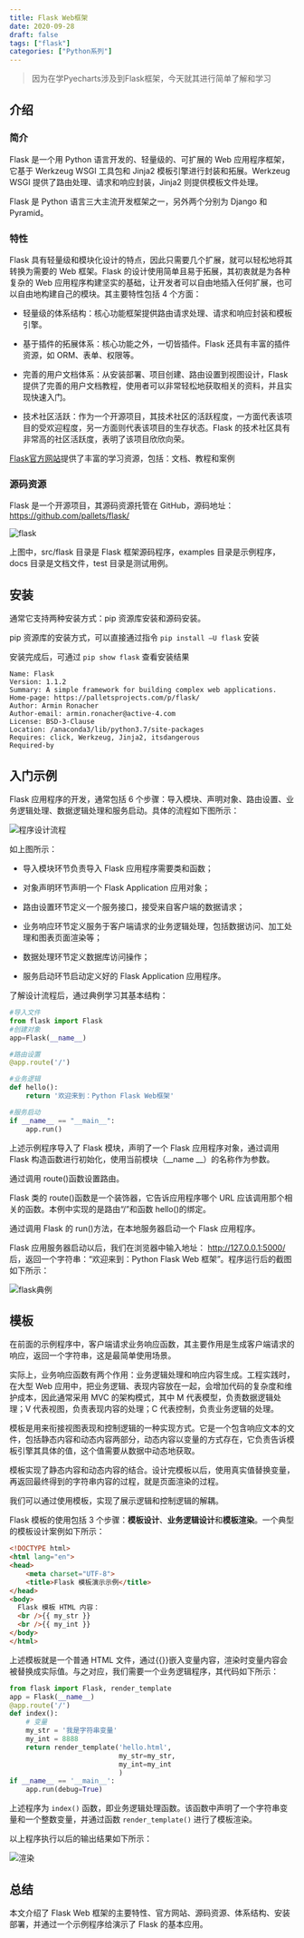 ```yaml
---
title: Flask Web框架
date: 2020-09-28
draft: false
tags: ["flask"]
categories: ["Python系列"]
---
```


>因为在学Pyecharts涉及到Flask框架，今天就其进行简单了解和学习

## 介绍

### 简介

Flask 是一个用 Python 语言开发的、轻量级的、可扩展的 Web 应用程序框架，它基于 Werkzeug WSGI 工具包和 Jinja2 模板引擎进行封装和拓展。Werkzeug WSGI 提供了路由处理、请求和响应封装，Jinja2 则提供模板文件处理。

Flask 是 Python 语言三大主流开发框架之一，另外两个分别为 Django 和 Pyramid。

### 特性

Flask 具有轻量级和模块化设计的特点，因此只需要几个扩展，就可以轻松地将其转换为需要的 Web 框架。Flask 的设计使用简单且易于拓展，其初衷就是为各种复杂的 Web 应用程序构建坚实的基础，让开发者可以自由地插入任何扩展，也可以自由地构建自己的模块。其主要特性包括 4 个方面：

- 轻量级的体系结构：核心功能框架提供路由请求处理、请求和响应封装和模板引擎。

- 基于插件的拓展体系：核心功能之外，一切皆插件。Flask 还具有丰富的插件资源，如 ORM、表单、权限等。

- 完善的用户文档体系：从安装部署、项目创建、路由设置到视图设计，Flask 提供了完善的用户文档教程，使用者可以非常轻松地获取相关的资料，并且实现快速入门。

- 技术社区活跃：作为一个开源项目，其技术社区的活跃程度，一方面代表该项目的受欢迎程度，另一方面则代表该项目的生存状态。Flask 的技术社区具有非常高的社区活跃度，表明了该项目欣欣向荣。

[Flask官方网站](https://dormousehole.readthedocs.io/en/latest/)提供了丰富的学习资源，包括：文档、教程和案例

### 源码资源

Flask 是一个开源项目，其源码资源托管在 GitHub，源码地址：https://github.com/pallets/flask/

![flask](/images/202009/28/flask.jpg)

上图中，src/flask 目录是 Flask 框架源码程序，examples 目录是示例程序，docs 目录是文档文件，test 目录是测试用例。

## 安装

通常它支持两种安装方式：pip 资源库安装和源码安装。

pip 资源库的安装方式，可以直接通过指令 `pip install –U flask` 安装

安装完成后，可通过 `pip show flask` 查看安装结果
```
Name: Flask
Version: 1.1.2
Summary: A simple framework for building complex web applications.
Home-page: https://palletsprojects.com/p/flask/
Author: Armin Ronacher
Author-email: armin.ronacher@active-4.com
License: BSD-3-Clause
Location: /anaconda3/lib/python3.7/site-packages
Requires: click, Werkzeug, Jinja2, itsdangerous
Required-by
```

## 入门示例

Flask 应用程序的开发，通常包括 6 个步骤：导入模块、声明对象、路由设置、业务逻辑处理、数据逻辑处理和服务启动。具体的流程如下图所示：

![程序设计流程](/images/202009/28/程序设计流程.jpg)

如上图所示：

- 导入模块环节负责导入 Flask 应用程序需要类和函数；

- 对象声明环节声明一个 Flask Application 应用对象；

- 路由设置环节定义一个服务接口，接受来自客户端的数据请求；

- 业务响应环节定义服务于客户端请求的业务逻辑处理，包括数据访问、加工处理和图表页面渲染等；

- 数据处理环节定义数据库访问操作；

- 服务启动环节启动定义好的 Flask Application 应用程序。

了解设计流程后，通过典例学习其基本结构：

```python
#导入文件
from flask import Flask
#创建对象
app=Flask(__name__)

#路由设置
@app.route('/')

#业务逻辑
def hello():
    return '欢迎来到：Python Flask Web框架'

#服务启动
if __name__ == "__main__":
    app.run()
```

上述示例程序导入了 Flask 模块，声明了一个 Flask 应用程序对象，通过调用 Flask 构造函数进行初始化，使用当前模块（__name __）的名称作为参数。

通过调用 route()函数设置路由。

Flask 类的 route()函数是一个装饰器，它告诉应用程序哪个 URL 应该调用那个相关的函数。本例中实现的是路由“/”和函数 hello()的绑定。

通过调用 Flask 的 run()方法，在本地服务器启动一个 Flask 应用程序。

Flask 应用服务器启动以后，我们在浏览器中输入地址： http://127.0.0.1:5000/ 后，返回一个字符串：“欢迎来到：Python Flask Web 框架”。程序运行后的截图如下所示：

![flask典例](/images/202009/28/flask典例.jpg)

## 模板

在前面的示例程序中，客户端请求业务响应函数，其主要作用是生成客户端请求的响应，返回一个字符串，这是最简单使用场景。

实际上，业务响应函数有两个作用：业务逻辑处理和响应内容生成。工程实践时，在大型 Web 应用中，把业务逻辑、表现内容放在一起，会增加代码的复杂度和维护成本，因此通常采用 MVC 的架构模式，其中 M 代表模型，负责数据逻辑处理；V 代表视图，负责表现内容的处理；C 代表控制，负责业务逻辑的处理。

模板是用来衔接视图表现和控制逻辑的一种实现方式。它是一个包含响应文本的文件，包括静态内容和动态内容两部分，动态内容以变量的方式存在，它负责告诉模板引擎其具体的值，这个值需要从数据中动态地获取。

模板实现了静态内容和动态内容的结合。设计完模板以后，使用真实值替换变量，再返回最终得到的字符串内容的过程，就是页面渲染的过程。

我们可以通过使用模板，实现了展示逻辑和控制逻辑的解耦。

Flask 模板的使用包括 3 个步骤：**模板设计**、**业务逻辑设计**和**模板渲染**。一个典型的模板设计案例如下所示：

```html
<!DOCTYPE html>
<html lang="en">
<head>
    <meta charset="UTF-8">
    <title>Flask 模板演示示例</title>
</head>
<body>
  Flask 模板 HTML 内容：
  <br />{{ my_str }}
  <br />{{ my_int }}
</body>
</html>
```

上述模板就是一个普通 HTML 文件，通过{{}}嵌入变量内容，渲染时变量内容会被替换成实际值。与之对应，我们需要一个业务逻辑程序，其代码如下所示：

```python
from flask import Flask, render_template
app = Flask(__name__)
@app.route('/')
def index():
    # 变量
    my_str = '我是字符串变量'
    my_int = 8888
    return render_template('hello.html',
                           my_str=my_str,
                           my_int=my_int
                           )
if __name__ == '__main__':
    app.run(debug=True)
```

上述程序为 `index()` 函数，即业务逻辑处理函数。该函数中声明了一个字符串变量和一个整数变量，并通过函数 `render_template()` 进行了模板渲染。

以上程序执行以后的输出结果如下所示：

![渲染](/images/202009/28/渲染.jpg)

## 总结

本文介绍了 Flask Web 框架的主要特性、官方网站、源码资源、体系结构、安装部署，并通过一个示例程序给演示了 Flask 的基本应用。


